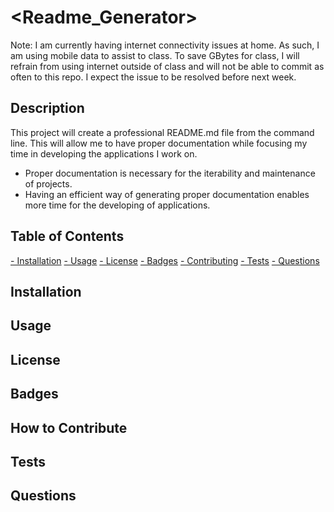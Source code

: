 # <Readme_Generator>
Note: I am currently having internet connectivity issues at home. As such, I am using mobile data to assist to class. To save GBytes for class, I will refrain from using internet outside of class and will not be able to commit as often to this repo. I expect the issue to be resolved before next week.

## Description
This project will create a professional README.md file from the command line. This will allow me to have proper documentation while focusing my time in developing the applications I work on.
- Proper documentation is necessary for the iterability and maintenance of projects.
- Having an efficient way of generating proper documentation enables more time for the developing of applications.

## Table of Contents
[- Installation](#installation) 
[- Usage](#usage) 
[- License](#license)
[- Badges](#badges) 
[- Contributing](#how-to-contribute) 
[- Tests](#tests) 
[- Questions](#questions)

## Installation
    
## Usage

## License

## Badges

## How to Contribute

## Tests

## Questions
